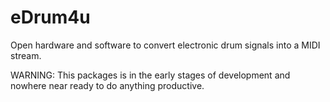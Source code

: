 # eDrum4u

Open hardware and software to convert electronic drum signals into a MIDI stream.

WARNING: This packages is in the early stages of development and nowhere near ready to do anything productive.
